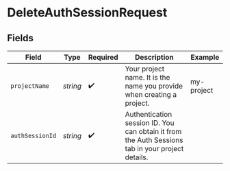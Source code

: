 # DeleteAuthSessionRequest


## Fields

| Field                                                                                            | Type                                                                                             | Required                                                                                         | Description                                                                                      | Example                                                                                          |
| ------------------------------------------------------------------------------------------------ | ------------------------------------------------------------------------------------------------ | ------------------------------------------------------------------------------------------------ | ------------------------------------------------------------------------------------------------ | ------------------------------------------------------------------------------------------------ |
| `projectName`                                                                                    | *string*                                                                                         | :heavy_check_mark:                                                                               | Your project name. It is the name you provide when creating a project.                           | my-project                                                                                       |
| `authSessionId`                                                                                  | *string*                                                                                         | :heavy_check_mark:                                                                               | Authentication session ID. You can obtain it from the Auth Sessions tab in your project details. |                                                                                                  |